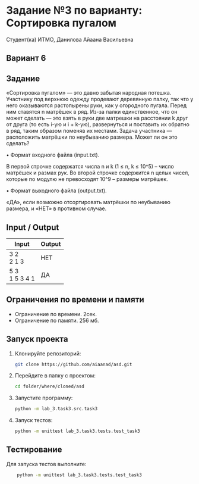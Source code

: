 # Задание №3 по варианту:  Сортировка пугалом
Студент(ка) ИТМО, Данилова Айаана Васильевна

## Вариант 6

## Задание 
«Сортировка пугалом» — это давно забытая народная потешка. Участнику
под верхнюю одежду продевают деревянную палку, так что у него оказываются
растопырены руки, как у огородного пугала. Перед ним ставятся n матрёшек в
ряд. Из-за палки единственное, что он может сделать — это взять в руки две
матрешки на расстоянии k друг от друга (то есть i-ую и i + k-ую), развернуться и
поставить их обратно в ряд, таким образом поменяв их местами.
Задача участника — расположить матрёшки по неубыванию размера. Может
ли он это сделать?

• Формат входного файла (input.txt). 

В первой строчке содержатся числа
n и k (1 ≤ n, k ≤ 10^5) – число матрёшек и размах рук. Во второй строчке
содержится n целых чисел, которые по модулю не превосходят 10^9 – размеры
матрёшек.

• Формат выходного файла (output.txt). 

«ДА», если возможно
отсортировать матрёшки по неубыванию размера, и «НЕТ» в противном
случае.

## Input / Output 

| Input             | Output |
|-------------------|--------|
| 3 2<br/>2 1 3     | НЕТ    |
| 5 3<br/>1 5 3 4 1 | ДА     |

## Ограничения по времени и памяти

- Ограничение по времени. 2сек.
- Ограничение по памяти. 256 мб.


## Запуск проекта
1. Клонируйте репозиторий:
   ```bash
   git clone https://github.com/aiaanad/asd.git
   ```
2. Перейдите в папку с проектом:
   ```bash
   cd folder/where/cloned/asd
   ```
3. Запустите программу:
   ```bash
   python -m lab_3.task3.src.task3
   ```

4. Запуск тестов:
   ```bash
   python -m unittest lab_3.task3.tests.test_task3
   ```


## Тестирование
Для запуска тестов выполните:
```bash
    python -m unittest lab_3.task3.tests.test_task3
```
